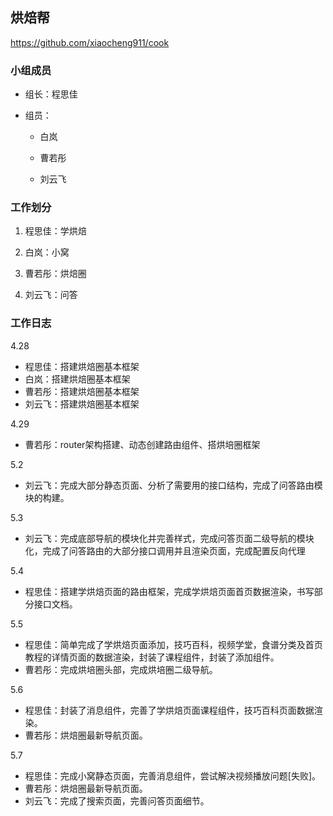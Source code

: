 ## 烘焙帮

https://github.com/xiaocheng911/cook

### 小组成员

- 组长：程思佳

- 组员：

  - 白岚

  - 曹若彤

  - 刘云飞 

    

### 工作划分

1. 程思佳：学烘焙

2. 白岚：小窝

3. 曹若彤：烘焙圈

4. 刘云飞：问答

   

### 工作日志

4.28
- 程思佳：搭建烘焙圈基本框架
- 白岚：搭建烘焙圈基本框架
- 曹若彤：搭建烘焙圈基本框架
- 刘云飞：搭建烘焙圈基本框架

4.29
- 曹若彤：router架构搭建、动态创建路由组件、搭烘培圈框架 

5.2
- 刘云飞：完成大部分静态页面、分析了需要用的接口结构，完成了问答路由模块的构建。

5.3
- 刘云飞：完成底部导航的模块化并完善样式，完成问答页面二级导航的模块化，完成了问答路由的大部分接口调用并且渲染页面，完成配置反向代理

5.4
- 程思佳：搭建学烘焙页面的路由框架，完成学烘焙页面首页数据渲染，书写部分接口文档。

5.5
- 程思佳：简单完成了学烘焙页面添加，技巧百科，视频学堂，食谱分类及首页教程的详情页面的数据渲染，封装了课程组件，封装了添加组件。
- 曹若彤：完成烘培圈头部，完成烘培圈二级导航。

5.6
- 程思佳：封装了消息组件，完善了学烘焙页面课程组件，技巧百科页面数据渲染。
- 曹若彤：烘焙圈最新导航页面。

5.7
- 程思佳：完成小窝静态页面，完善消息组件，尝试解决视频播放问题[失败]。  
- 曹若彤：烘焙圈最新导航页面。
- 刘云飞：完成了搜索页面，完善问答页面细节。

